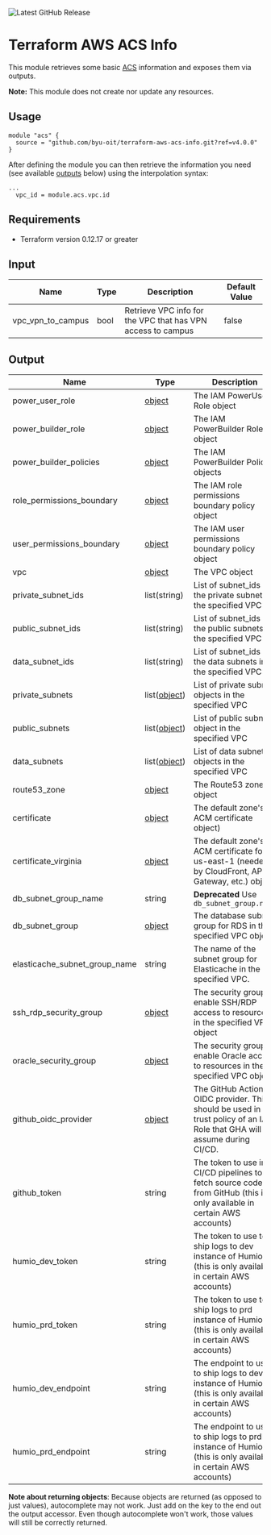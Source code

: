 ![Latest GitHub Release](https://img.shields.io/github/v/release/byu-oit/terraform-aws-acs-info?sort=semver)

# Terraform AWS ACS Info

This module retrieves some basic [ACS](https://github.com/byu-oit/aws-acs) information and exposes them via outputs. 

**Note:** This module does not create nor update any resources.

## Usage

```hcl
module "acs" {
  source = "github.com/byu-oit/terraform-aws-acs-info.git?ref=v4.0.0"
}
```

After defining the module you can then retrieve the information you need (see available [outputs](#output) below) using the interpolation syntax:

```hcl
...
  vpc_id = module.acs.vpc.id

```

## Requirements

* Terraform version 0.12.17 or greater

## Input

| Name              | Type | Description                                                 | Default Value |
| ----------------- | ---- | ----------------------------------------------------------- | ------------- |
| vpc_vpn_to_campus | bool | Retrieve VPC info for the VPC that has VPN access to campus | false         |

## Output

| Name                          | Type                                                                                                     | Description                                                                                                           |
|-------------------------------| -------------------------------------------------------------------------------------------------------- |-----------------------------------------------------------------------------------------------------------------------|
| power_user_role               | [object](https://www.terraform.io/docs/providers/aws/d/iam_role.html#attributes-reference)               | The IAM PowerUser Role object                                                                                         |
| power_builder_role            | [object](https://www.terraform.io/docs/providers/aws/d/iam_role.html#attributes-reference)               | The IAM PowerBuilder Role object                                                                                      |
| power_builder_policies        | [object](https://www.terraform.io/docs/providers/aws/d/iam_policy.html#attributes-reference)             | The IAM PowerBuilder Policy objects                                                                                   |
| role_permissions_boundary     | [object](https://www.terraform.io/docs/providers/aws/d/iam_policy.html#attributes-reference)             | The IAM role permissions boundary policy object                                                                       |
| user_permissions_boundary     | [object](https://www.terraform.io/docs/providers/aws/d/iam_policy.html#attributes-reference)             | The IAM user permissions boundary policy object                                                                       |
| vpc                           | [object](https://www.terraform.io/docs/providers/aws/d/vpc.html#attributes-reference)                    | The VPC object                                                                                                        |
| private_subnet_ids            | list(string)                                                                                             | List of subnet_ids for the private subnets in the specified VPC                                                       |
| public_subnet_ids             | list(string)                                                                                             | List of subnet_ids for the public subnets in the specified VPC                                                        |
| data_subnet_ids               | list(string)                                                                                             | List of subnet_ids for the data subnets in the specified VPC                                                          |
| private_subnets               | list([object](https://www.terraform.io/docs/providers/aws/r/subnet.html#attributes-reference))           | List of private subnet objects in the specified VPC                                                                   |
| public_subnets                | list([object](https://www.terraform.io/docs/providers/aws/r/subnet.html#attributes-reference))           | List of public subnet object in the specified VPC                                                                     |
| data_subnets                  | list([object](https://www.terraform.io/docs/providers/aws/r/subnet.html#attributes-reference))           | List of data subnet objects in the specified VPC                                                                      |
| route53_zone                  | [object](https://www.terraform.io/docs/providers/aws/r/route53_zone.html#attributes-reference)           | The Route53 zone object                                                                                               |
| certificate                   | [object](https://www.terraform.io/docs/providers/aws/d/acm_certificate.html#attributes-reference)        | The default zone's ACM certificate object)                                                                            |
| certificate_virginia          | [object](https://www.terraform.io/docs/providers/aws/d/acm_certificate.html#attributes-reference)        | The default zone's ACM certificate for us-east-1 (needed by CloudFront, API Gateway, etc.) object                     |
| db_subnet_group_name          | string                              | **Deprecated** Use `db_subnet_group.name`                                                                             |
| db_subnet_group               | [object](https://registry.terraform.io/providers/hashicorp/aws/latest/docs/data-sources/db_subnet_group) | The database subnet group for RDS in the specified VPC object                                                         |
| elasticache_subnet_group_name | string | The name of the subnet group for Elasticache in the specified VPC.                                                    |
| ssh_rdp_security_group        | [object](https://www.terraform.io/docs/providers/aws/d/security_group.html)                              | The security group to enable SSH/RDP access to resources in the specified VPC object                                  |
| oracle_security_group         | [object](https://www.terraform.io/docs/providers/aws/d/security_group.html)                              | The security group to enable Oracle access to resources in the specified VPC object                                   |
| github_oidc_provider          | [object](https://registry.terraform.io/providers/hashicorp/aws/latest/docs/data-sources/iam_openid_connect_provider) | The GitHub Actions OIDC provider. This should be used in the trust policy of an IAM Role that GHA will assume during CI/CD. |
| github_token                  | string                                                                                                   | The token to use in CI/CD pipelines to fetch source code from GitHub (this is only available in certain AWS accounts) |
| humio_dev_token               | string                                                                                                   | The token to use to ship logs to dev instance of Humio (this is only available in certain AWS accounts)               |
| humio_prd_token               | string                                                                                                   | The token to use to ship logs to prd instance of Humio (this is only available in certain AWS accounts)               |
| humio_dev_endpoint            | string                                                                                                   | The endpoint to use to ship logs to dev instance of Humio (this is only available in certain AWS accounts)            |
| humio_prd_endpoint            | string                                                                                                   | The endpoint to use to ship logs to prd instance of Humio (this is only available in certain AWS accounts)            |

**Note about returning objects**: Because objects are returned (as opposed to just values), autocomplete may not work. Just add on the key to the end out the output accessor. Even though autocomplete won't work, those values will still be correctly returned.
